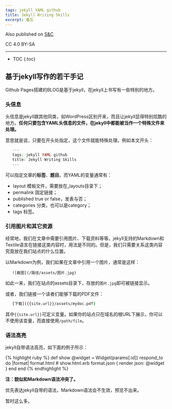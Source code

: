 ```yaml
---
tags: jekyll YAML github
title: Jekyll Writing Skills
excerpt: 备忘
---
```



Also published on [S&C](https://soandcandy.us)

CC 4.0 BY-SA


----

* TOC
{:toc}


## 基于jekyll写作的若干手记 ##


Github Pages搭建的BLOG是基于jekyll，在jekyll上书写有一些特别的地方。

### 头信息 ###


头信息是jekyll跟其他同类，如WordPress区别开来，而且让jekyll显得特别炫酷的地方。**任何只要包含YAML头信息的文件，在jekyll中都能被当作一个特殊文件来处理。**

意思就是说，只要在开头处指定，这个文件就能特殊处理。例如本文开头：

```php
   ---
   tags: jekyll YAML github
   title: Jekyll Writing Skills
   ---
```

可以指定文章的**标签**、**题目**。而YAML的变量通常有：

- layout        模板文件，需要放在_layouts目录下；
- permalink     固定链接；
- published     true or false，发表与否；
- categories    分类，也可以是category；
- tags          标签。



### 引用图片和其它资源 ###

经常地，我们在文章中需要引用图片、下载资料等等。jekyll支持的Markdown和Textile语言在链接这类内容时，用法是不同的。但是，我们只需要关系这类内容究竟放在我们站点的什么位置。

以Markdown为例，我们如果在文章中引用一个图片，通常是这样：

```
   ![截图](/路径/assets/图片.jpg)
```

如此一来，我们在站点的assets目录下，存放的`图片.jpg`即可被链接显示。

或者，我们链接一个读者们能够下载的PDF文件：

```bash
   [下载]({{site.url}}/assets/mydoc.pdf)
```

其中`{{site.url}}`可定义变量。如果你的站点只在域名的根URL下展示，你可以不使用该变量，而直接使用`/path/file`。


### 语法高亮 ###

jekyll自带语法高亮，如下面的例子所示：

{% highlight ruby %}
   def show
    @widget = Widget(params[:id])
    respond_to do |format|
      format.html # show.html.erb
      format.json { render json: @widget }
    end
  end
{% endhighlight %}


**注：貌似和Markdown语法冲突了。**

优先表达jekyll自带的语法，Markdown语法会不生效，预览不出来。

暂时这么多。


